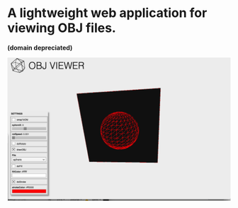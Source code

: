 # A lightweight web application for viewing OBJ files. 
**(domain depreciated)**

![Demo](demo.png)
